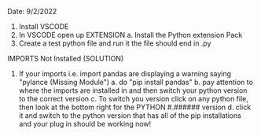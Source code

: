 Date: 9/2/2022

1. Install VSCODE
2. In VSCODE open up EXTENSION
    a. Install the Python extension Pack
3. Create a test python file and run it the file should end in .py

IMPORTS Not Installed (SOLUTION)

1. If your imports i.e. import pandas are displaying a warning saying "pylance (Missing Module") 
    a. do "pip install pandas" 
    b. pay attention to where the imports are installed in and then switch your python version to the correct version
    c. To switch you version click on any python file, then look at the bottom right for the PYTHON #.###### version 
    d. click it and switch to the python version that has all of the pip installations and your plug in should be working now!
